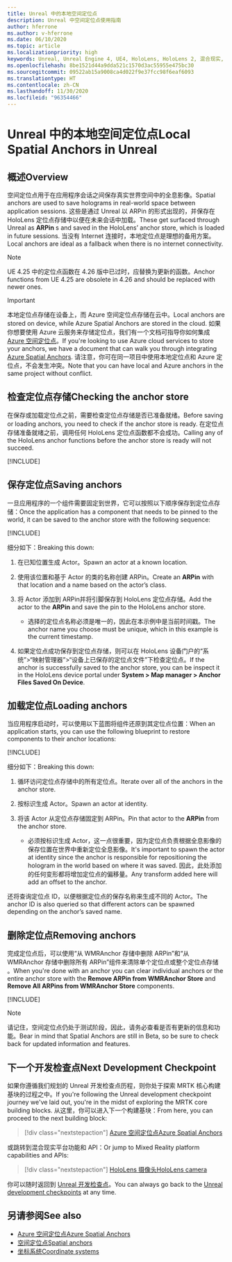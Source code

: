 ```yaml
---
title: Unreal 中的本地空间定位点
description: Unreal 中空间定位点使用指南
author: hferrone
ms.author: v-hferrone
ms.date: 06/10/2020
ms.topic: article
ms.localizationpriority: high
keywords: Unreal, Unreal Engine 4, UE4, HoloLens, HoloLens 2, 混合现实, 开发, 功能, 文档, 指南, 全息影像, 空间定位点, 混合现实头戴显示设备, windows 混合现实头戴显示设备, 虚拟现实头戴显示设备
ms.openlocfilehash: 8be1521d44a9dda521c1570d3ac55955e475bc30
ms.sourcegitcommit: 09522ab15a9008ca4d022f9e37fcc98f6eaf6093
ms.translationtype: HT
ms.contentlocale: zh-CN
ms.lasthandoff: 11/30/2020
ms.locfileid: "96354466"
---
```

# <a name="local-spatial-anchors-in-unreal"></a><span data-ttu-id="b3043-104">Unreal 中的本地空间定位点</span><span class="sxs-lookup"><span data-stu-id="b3043-104">Local Spatial Anchors in Unreal</span></span>

## <a name="overview"></a><span data-ttu-id="b3043-105">概述</span><span class="sxs-lookup"><span data-stu-id="b3043-105">Overview</span></span>

<span data-ttu-id="b3043-106">空间定位点用于在应用程序会话之间保存真实世界空间中的全息影像。</span><span class="sxs-lookup"><span data-stu-id="b3043-106">Spatial anchors are used to save holograms in real-world space between application sessions.</span></span> <span data-ttu-id="b3043-107">这些是通过 Unreal 以 ARPin 的形式出现的，并保存在 HoloLens 定位点存储中以便在未来会话中加载。</span><span class="sxs-lookup"><span data-stu-id="b3043-107">These get surfaced through Unreal as **ARPin** s and saved in the HoloLens’ anchor store, which is loaded in future sessions.</span></span> <span data-ttu-id="b3043-108">当没有 Internet 连接时，本地定位点是理想的备用方案。</span><span class="sxs-lookup"><span data-stu-id="b3043-108">Local anchors are ideal as a fallback when there is no internet connectivity.</span></span>

> [!NOTE]
> <span data-ttu-id="b3043-109">UE 4.25 中的定位点函数在 4.26 版中已过时，应替换为更新的函数。</span><span class="sxs-lookup"><span data-stu-id="b3043-109">Anchor functions from UE 4.25 are obsolete in 4.26 and should be replaced with newer ones.</span></span> 

> [!IMPORTANT]
> <span data-ttu-id="b3043-110">本地定位点存储在设备上，而 Azure 空间定位点存储在云中。</span><span class="sxs-lookup"><span data-stu-id="b3043-110">Local anchors are stored on device, while Azure Spatial Anchors are stored in the cloud.</span></span> <span data-ttu-id="b3043-111">如果你想要使用 Azure 云服务来存储定位点，我们有一个文档可指导你如何集成 [Azure 空间定位点](unreal-azure-spatial-anchors.md)。</span><span class="sxs-lookup"><span data-stu-id="b3043-111">If you're looking to use Azure cloud services to store your anchors, we have a document that can walk you through integrating [Azure Spatial Anchors](unreal-azure-spatial-anchors.md).</span></span> <span data-ttu-id="b3043-112">请注意，你可在同一项目中使用本地定位点和 Azure 定位点，不会发生冲突。</span><span class="sxs-lookup"><span data-stu-id="b3043-112">Note that you can have local and Azure anchors in the same project without conflict.</span></span>

## <a name="checking-the-anchor-store"></a><span data-ttu-id="b3043-113">检查定位点存储</span><span class="sxs-lookup"><span data-stu-id="b3043-113">Checking the anchor store</span></span>

<span data-ttu-id="b3043-114">在保存或加载定位点之前，需要检查定位点存储是否已准备就绪。</span><span class="sxs-lookup"><span data-stu-id="b3043-114">Before saving or loading anchors, you need to check if the anchor store is ready.</span></span>  <span data-ttu-id="b3043-115">在定位点存储准备就绪之前，调用任何 HoloLens 定位点函数都不会成功。</span><span class="sxs-lookup"><span data-stu-id="b3043-115">Calling any of the HoloLens anchor functions before the anchor store is ready will not succeed.</span></span>  

[!INCLUDE[](includes/tabs-sa-1.md)]

## <a name="saving-anchors"></a><span data-ttu-id="b3043-116">保存定位点</span><span class="sxs-lookup"><span data-stu-id="b3043-116">Saving anchors</span></span>

<span data-ttu-id="b3043-117">一旦应用程序的一个组件需要固定到世界，它可以按照以下顺序保存到定位点存储：</span><span class="sxs-lookup"><span data-stu-id="b3043-117">Once the application has a component that needs to be pinned to the world, it can be saved to the anchor store with the following sequence:</span></span> 

[!INCLUDE[](includes/tabs-sa-2.md)]

<span data-ttu-id="b3043-118">细分如下：</span><span class="sxs-lookup"><span data-stu-id="b3043-118">Breaking this down:</span></span>
1. <span data-ttu-id="b3043-119">在已知位置生成 Actor。</span><span class="sxs-lookup"><span data-stu-id="b3043-119">Spawn an actor at a known location.</span></span>
2. <span data-ttu-id="b3043-120">使用该位置和基于 Actor 的类的名称创建 ARPin。</span><span class="sxs-lookup"><span data-stu-id="b3043-120">Create an **ARPin** with that location and a name based on the actor’s class.</span></span> 
3. <span data-ttu-id="b3043-121">将 Actor 添加到 ARPin并将引脚保存到 HoloLens 定位点存储。</span><span class="sxs-lookup"><span data-stu-id="b3043-121">Add the actor to the **ARPin** and save the pin to the HoloLens anchor store.</span></span>  
    * <span data-ttu-id="b3043-122">选择的定位点名称必须是唯一的，因此在本示例中是当前时间戳。</span><span class="sxs-lookup"><span data-stu-id="b3043-122">The anchor name you choose must be unique, which in this example is the current timestamp.</span></span> 

4. <span data-ttu-id="b3043-123">如果定位点成功保存到定位点存储，则可以在 HoloLens 设备门户的“系统”>“映射管理器”>“设备上已保存的定位点文件”下检查定位点。</span><span class="sxs-lookup"><span data-stu-id="b3043-123">If the anchor is successfully saved to the anchor store, you can be inspect it in the HoloLens device portal under **System > Map manager > Anchor Files Saved On Device**.</span></span> 

## <a name="loading-anchors"></a><span data-ttu-id="b3043-124">加载定位点</span><span class="sxs-lookup"><span data-stu-id="b3043-124">Loading anchors</span></span>

<span data-ttu-id="b3043-125">当应用程序启动时，可以使用以下蓝图将组件还原到其定位点位置：</span><span class="sxs-lookup"><span data-stu-id="b3043-125">When an application starts, you can use the following blueprint to restore components to their anchor locations:</span></span>

[!INCLUDE[](includes/tabs-sa-3.md)]

<span data-ttu-id="b3043-126">细分如下：</span><span class="sxs-lookup"><span data-stu-id="b3043-126">Breaking this down:</span></span>
1. <span data-ttu-id="b3043-127">循环访问定位点存储中的所有定位点。</span><span class="sxs-lookup"><span data-stu-id="b3043-127">Iterate over all of the anchors in the anchor store.</span></span> 
2. <span data-ttu-id="b3043-128">按标识生成 Actor。</span><span class="sxs-lookup"><span data-stu-id="b3043-128">Spawn an actor at identity.</span></span>
3. <span data-ttu-id="b3043-129">将该 Actor 从定位点存储固定到 ARPin。</span><span class="sxs-lookup"><span data-stu-id="b3043-129">Pin that actor to the **ARPin** from the anchor store.</span></span>  

    * <span data-ttu-id="b3043-130">必须按标识生成 Actor，这一点很重要，因为定位点负责根据全息影像的保存位置在世界中重新定位全息影像。</span><span class="sxs-lookup"><span data-stu-id="b3043-130">It's important to spawn the actor at identity since the anchor is responsible for repositioning the hologram in the world based on where it was saved.</span></span> <span data-ttu-id="b3043-131">因此，此处添加的任何变形都将增加定位点的偏移量。</span><span class="sxs-lookup"><span data-stu-id="b3043-131">Any transform added here will add an offset to the anchor.</span></span> 

<span data-ttu-id="b3043-132">还将查询定位点 ID，以便根据定位点的保存名称来生成不同的 Actor。</span><span class="sxs-lookup"><span data-stu-id="b3043-132">The anchor ID is also queried so that different actors can be spawned depending on the anchor’s saved name.</span></span> 

## <a name="removing-anchors"></a><span data-ttu-id="b3043-133">删除定位点</span><span class="sxs-lookup"><span data-stu-id="b3043-133">Removing anchors</span></span> 

<span data-ttu-id="b3043-134">完成定位点后，可以使用“从 WMRAnchor 存储中删除 ARPin”和“从 WMRAnchor 存储中删除所有 ARPin”组件来清除单个定位点或整个定位点存储 。</span><span class="sxs-lookup"><span data-stu-id="b3043-134">When you're done with an anchor you can clear individual anchors or the entire anchor store with the **Remove ARPin from WMRAnchor Store** and **Remove All ARPins from WMRAnchor Store** components.</span></span>

[!INCLUDE[](includes/tabs-sa-4.md)]

> [!NOTE]
> <span data-ttu-id="b3043-135">请记住，空间定位点仍处于测试阶段，因此，请务必查看是否有更新的信息和功能。</span><span class="sxs-lookup"><span data-stu-id="b3043-135">Bear in mind that Spatial Anchors are still in Beta, so be sure to check back for updated information and features.</span></span>

## <a name="next-development-checkpoint"></a><span data-ttu-id="b3043-136">下一个开发检查点</span><span class="sxs-lookup"><span data-stu-id="b3043-136">Next Development Checkpoint</span></span>

<span data-ttu-id="b3043-137">如果你遵循我们规划的 Unreal 开发检查点历程，则你处于探索 MRTK 核心构建基块的过程之中。</span><span class="sxs-lookup"><span data-stu-id="b3043-137">If you're following the Unreal development checkpoint journey we've laid out, you're in the midst of exploring the MRTK core building blocks.</span></span> <span data-ttu-id="b3043-138">从这里，你可以进入下一个构建基块：</span><span class="sxs-lookup"><span data-stu-id="b3043-138">From here, you can proceed to the next building block:</span></span> 

> [!div class="nextstepaction"]
> [<span data-ttu-id="b3043-139">Azure 空间定位点</span><span class="sxs-lookup"><span data-stu-id="b3043-139">Azure Spatial Anchors</span></span>](unreal-azure-spatial-anchors.md)

<span data-ttu-id="b3043-140">或跳转到混合现实平台功能和 API：</span><span class="sxs-lookup"><span data-stu-id="b3043-140">Or jump to Mixed Reality platform capabilities and APIs:</span></span>

> [!div class="nextstepaction"]
> [<span data-ttu-id="b3043-141">HoloLens 摄像头</span><span class="sxs-lookup"><span data-stu-id="b3043-141">HoloLens camera</span></span>](unreal-hololens-camera.md)

<span data-ttu-id="b3043-142">你可以随时返回到 [Unreal 开发检查点](unreal-development-overview.md#2-core-building-blocks)。</span><span class="sxs-lookup"><span data-stu-id="b3043-142">You can always go back to the [Unreal development checkpoints](unreal-development-overview.md#2-core-building-blocks) at any time.</span></span>

## <a name="see-also"></a><span data-ttu-id="b3043-143">另请参阅</span><span class="sxs-lookup"><span data-stu-id="b3043-143">See also</span></span>
* [<span data-ttu-id="b3043-144">Azure 空间定位点</span><span class="sxs-lookup"><span data-stu-id="b3043-144">Azure Spatial Anchors</span></span>](unreal-azure-spatial-anchors.md)
* [<span data-ttu-id="b3043-145">空间定位点</span><span class="sxs-lookup"><span data-stu-id="b3043-145">Spatial anchors</span></span>](../../design/spatial-anchors.md)
* [<span data-ttu-id="b3043-146">坐标系统</span><span class="sxs-lookup"><span data-stu-id="b3043-146">Coordinate systems</span></span>](../../design/coordinate-systems.md)
